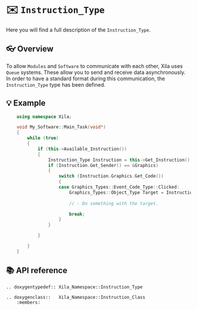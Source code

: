 # ✉️ `Instruction_Type`

Here you will find a full description of the `Instruction_Type`.

## 👓 Overview

To allow `Modules` and `Software` to communicate with each other, Xila uses `Queue` systems. These allow you to send and receive data asynchronously. In order to have a standard format during this communication, the `Instruction_Type` type has been defined.

## 💡 Example

```cpp
    using namespace Xila;

    void My_Software::Main_Task(void*)
    {
        while (true)
        {
            if (this->Available_Instruction())
            {
                Instruction_Type Instruction = this->Get_Instruction();
                if (Instruction.Get_Sender() == &Graphics)
                {
                    switch (Instruction.Graphics.Get_Code())
                    {
                    case Graphics_Types::Event_Code_Type::Clicked:
                        Graphics_Types::Object_Type Target = Instruction.Graphics.Get_Target()
                        
                        // - Do something with the target.

                        break;
                    }
                }

            }

        }
    }
```

## 📚 API reference

```{eval-rst}
.. doxygentypedef:: Xila_Namespace::Instruction_Type

.. doxygenclass::   Xila_Namespace::Instruction_Class
    :members:
```